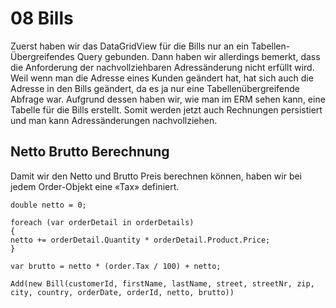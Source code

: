# 08 Bills
Zuerst haben wir das DataGridView für die Bills nur an ein Tabellen-Übergreifendes Query gebunden. Dann haben wir allerdings bemerkt, dass die Anforderung der nachvollziehbaren Adressänderung nicht erfüllt wird. 
Weil wenn man die Adresse eines Kunden geändert hat, hat sich auch die Adresse in den Bills geändert, da es ja nur eine Tabellenübergreifende Abfrage war.
Aufgrund dessen haben wir, wie man im ERM sehen kann, eine Tabelle für die Bills erstellt. Somit werden jetzt auch Rechnungen persistiert und man kann Adressänderungen nachvollziehen.

##	Netto Brutto Berechnung
Damit wir den Netto und Brutto Preis berechnen können, haben wir bei jedem Order-Objekt eine «Tax» definiert. 
```
double netto = 0;

foreach (var orderDetail in orderDetails)
{
netto += orderDetail.Quantity * orderDetail.Product.Price;
}

var brutto = netto * (order.Tax / 100) + netto;

Add(new Bill(customerId, firstName, lastName, street, streetNr, zip, city, country, orderDate, orderId, netto, brutto)) 
```

